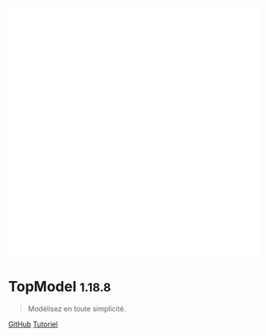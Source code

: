 ![logo](./media/IconDark.svg)

# TopModel <small>1.18.8</small>

> Modélisez en toute simplicité.

[GitHub](https://github.com/klee-contrib/topmodel)
[Tutoriel](/getting-started/00_getting_started.md)

